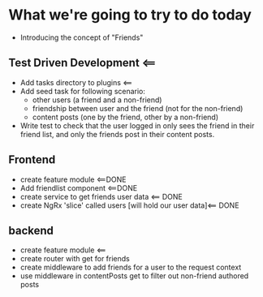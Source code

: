 # What we're going to try to do today

- Introducing the concept of "Friends"

## Test Driven Development <==

- Add tasks directory to plugins <==
- Add seed task for following scenario:
  - other users (a friend and a non-friend)
  - friendship between user and the friend (not for the non-friend)
  - content posts (one by the friend, other by a non-friend)
- Write test to check that the user logged in only sees the friend in their friend list, and only the friends post in their content posts.

## Frontend

- create feature module <==DONE
- Add friendlist component <==DONE
- create service to get friends user data <== DONE
- create NgRx 'slice' called users [will hold our user data]<== DONE

## backend

- create feature module <==
- create router with get for friends
- create middleware to add friends for a user to the request context
- use middleware in contentPosts get to filter out non-friend authored posts
